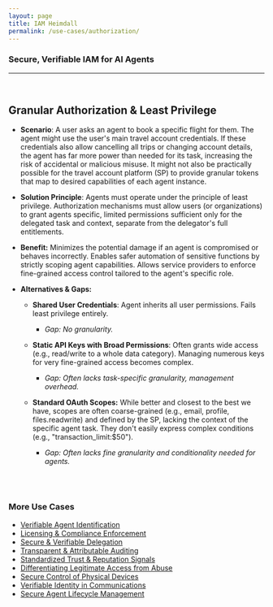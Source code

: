 ```yaml
---
layout: page
title: IAM Heimdall
permalink: /use-cases/authorization/
---
```

### Secure, Verifiable IAM for AI Agents
---

<br>

## Granular Authorization & Least Privilege

- **Scenario**: A user asks an agent to book a specific flight for them. The agent might use the user's main travel account credentials. If these credentials also allow cancelling all trips or changing account details, the agent has far more power than needed for its task, increasing the risk of accidental or malicious misuse. It might not also be practically possible for the travel account platform (SP) to provide granular tokens that map to desired capabilities of each agent instance. 
    
- **Solution Principle**: Agents must operate under the principle of least privilege. Authorization mechanisms must allow users (or organizations) to grant agents specific, limited permissions sufficient only for the delegated task and context, separate from the delegator's full entitlements.
    
- **Benefit:** Minimizes the potential damage if an agent is compromised or behaves incorrectly. Enables safer automation of sensitive functions by strictly scoping agent capabilities. Allows service providers to enforce fine-grained access control tailored to the agent's specific role.
    
- **Alternatives & Gaps:**
    

	- **Shared User Credentials**: Agent inherits all user permissions. Fails least privilege entirely. 
		- *Gap: No granularity.*
    
	- **Static API Keys with Broad Permissions**: Often grants wide access (e.g., read/write to a whole data category). Managing numerous keys for very fine-grained access becomes complex. 
		- *Gap: Often lacks task-specific granularity, management overhead.*
    

	- **Standard OAuth Scopes:** While better and closest to the best we have, scopes are often coarse-grained (e.g., email, profile, files.readwrite) and defined by the SP, lacking the context of the specific agent task. They don't easily express complex conditions (e.g., "transaction_limit:$50"). 
		- *Gap: Often lacks fine granularity and conditionality needed for agents.*


<br><br>

### More Use Cases
- [Verifiable Agent Identification](./IDandAuth.md)
- [Licensing & Compliance Enforcement](./ComplianceEnforcement.md)
- [Secure & Verifiable Delegation](./delegationofauthority.md)
- [Transparent & Attributable Auditing](./AgentAuditing.md)
- [Standardized Trust & Reputation Signals](./TrustSignals.md)
- [Differentiating Legitimate Access from Abuse](./BotAbuse.md)
- [Secure Control of Physical Devices](./PhysicalDevices.md)
- [Verifiable Identity in Communications](./VoiceVerification.md)
- [Secure Agent Lifecycle Management](./LifecycleManagement.md)
